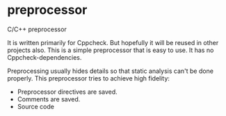 # preprocessor

C/C++ preprocessor

It is written primarily for Cppcheck. But hopefully it will be reused in other projects also. This is a simple preprocessor that is easy to use. It has no Cppcheck-dependencies.

Preprocessing usually hides details so that static analysis can't be done properly. This preprocessor tries to achieve high fidelity:
 * Preprocessor directives are saved.
 * Comments are saved.
 * Source code

